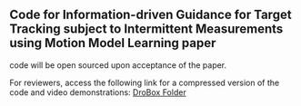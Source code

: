 ## Code for Information-driven Guidance for Target Tracking subject to Intermittent Measurements using Motion Model Learning paper
code will be open sourced upon acceptance of the paper. 

For reviewers, access the following link for a compressed version of the code and video demonstrations: [DroBox Folder](https://www.dropbox.com/scl/fo/h8hi5sak3la26xwojk7ld/AKBnLkGyGFkDKevgYxv1NpQ?rlkey=8q4qvctk0p0yng4dzn3y7l6gj&st=s37wt7cy&dl=0)
